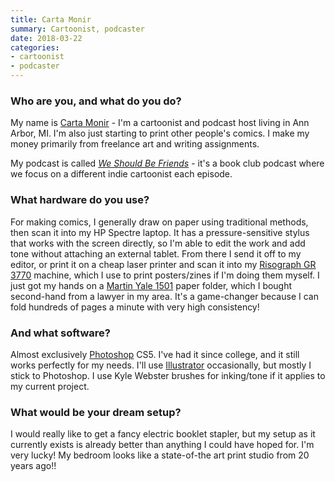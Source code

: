 ```yaml
---
title: Carta Monir
summary: Cartoonist, podcaster
date: 2018-03-22
categories:
- cartoonist
- podcaster
---
```


### Who are you, and what do you do?

My name is [Carta Monir](http://cartamonir.com/ "Carta's website.") - I'm a cartoonist and podcast host living in Ann Arbor, MI. I'm also just starting to print other people's comics. I make my money primarily from freelance art and writing assignments.

My podcast is called [_We Should Be Friends_](https://soundcloud.com/we-should-be-friends "Carta's podcast.") - it's a book club podcast where we focus on a different indie cartoonist each episode.

### What hardware do you use?

For making comics, I generally draw on paper using traditional methods, then scan it into my HP Spectre laptop. It has a pressure-sensitive stylus that works with the screen directly, so I'm able to edit the work and add tone without attaching an external tablet. From there I send it off to my editor, or print it on a cheap laser printer and scan it into my [Risograph GR 3770][gr-3770] machine, which I use to print posters/zines if I'm doing them myself. I just got my hands on a [Martin Yale 1501][1501x] paper folder, which I bought second-hand from a lawyer in my area. It's a game-changer because I can fold hundreds of pages a minute with very high consistency!

### And what software?

Almost exclusively [Photoshop][] CS5. I've had it since college, and it still works perfectly for my needs. I'll use [Illustrator][] occasionally, but mostly I stick to Photoshop. I use Kyle Webster brushes for inking/tone if it applies to my current project.

### What would be your dream setup?

I would really like to get a fancy electric booklet stapler, but my setup as it currently exists is already better than anything I could have hoped for. I'm very lucky! My bedroom looks like a state-of-the art print studio from 20 years ago!!

[1501x]: https://martinyale.com/paper-handling-products/1501x-automatic-paper-folder/ "An automatic paper folder."
[gr-3770]: https://en.wikipedia.org/wiki/Risograph "A photocopier."
[illustrator]: https://www.adobe.com/products/illustrator.html "A vector graphics editor."
[photoshop]: https://www.adobe.com/products/photoshop.html "A bitmap image editor."

